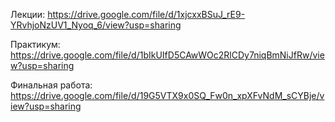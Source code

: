 Лекции: 
https://drive.google.com/file/d/1xjcxxBSuJ_rE9-YRvhjoNzUV1_Nyoq_6/view?usp=sharing

Практикум:
https://drive.google.com/file/d/1bIkUIfD5CAwWOc2RlCDy7niqBmNiJfRw/view?usp=sharing

Финальная работа:
https://drive.google.com/file/d/19G5VTX9x0SQ_Fw0n_xpXFvNdM_sCYBje/view?usp=sharing
